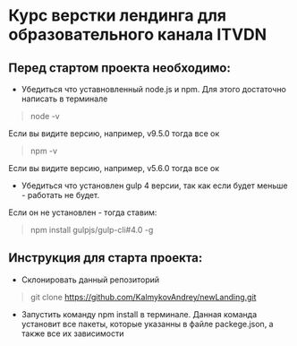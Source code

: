 # Курс верстки лендинга для образовательного канала ITVDN

## Перед стартом проекта необходимо:

* Убедиться что уставновленный node.js и npm. 
Для этого достаточно написать в терминале

> node -v

Если вы видите версию, например, v9.5.0 тогда все ок

> npm -v

Если вы видите версию, например, v5.6.0 тогда все ок

* Убедиться что установлен gulp 4 версии, так как если будет меньше - работать не будет. 

Если он не установлен - тогда ставим:

> npm install gulpjs/gulp-cli#4.0 -g

## Инструкция для старта проекта:
* Склонировать данный репозиторий

> git clone https://github.com/KalmykovAndrey/newLanding.git


* Запустить команду npm install в терминале. Данная команда установит все пакеты, которые указанны в файле 
packege.json, 
а также все их зависимости


 


